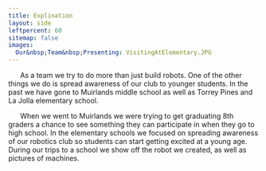 ```yaml
---
title: Explination
layout: side
leftpercent: 60
sitemap: false
images:
  Our&nbsp;Team&nbsp;Presenting: VisitingAtElementary.JPG
---
```

&nbsp;&nbsp;&nbsp;&nbsp;&nbsp;&nbsp;As a team we try to do more than just build robots. One of the other things we do is spread awareness of our club to younger students. In the past we have gone to Muirlands middle school as well as Torrey Pines and La Jolla elementary school.

&nbsp;&nbsp;&nbsp;&nbsp;&nbsp;&nbsp;When we went to Muirlands we were trying to get graduating 8th graders a chance to see something they can participate in when they go to high school. In the elementary schools we focused on spreading awareness of our robotics club so students can start getting excited at a young age. During our trips to a school we show off the robot we created, as well as pictures of machines.
